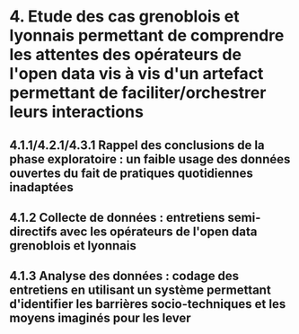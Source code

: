 # 4. Etude des cas grenoblois et lyonnais permettant de comprendre les attentes des opérateurs de l'open data vis à vis d'un artefact permettant de faciliter/orchestrer leurs interactions

## 4.1.1/4.2.1/4.3.1 Rappel des conclusions de la phase exploratoire : un faible usage des données ouvertes du fait de pratiques quotidiennes inadaptées

## 4.1.2 Collecte de données : entretiens semi-directifs avec les opérateurs de l'open data grenoblois et lyonnais

## 4.1.3 Analyse des données : codage des entretiens en utilisant un système permettant d'identifier les barrières socio-techniques et les moyens imaginés pour les lever

